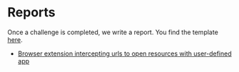 # Reports

Once a challenge is completed, we write a report.
You find the template [here](template.md).

- [Browser extension intercepting urls to open resources with user-defined app](./browser-extension-intercepting-urls-to-open-resources-with-user-defined-app.md)